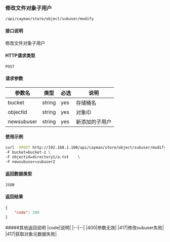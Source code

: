 ### 修改文件对象子用户
`/api/cayman/store/object/subuser/modify`

#### 接口说明
修改文件对象子用户

#### HTTP请求类型
`POST`

#### 请求参数
|参数名|类型|必选|说明|
|--|--|--|--|
|bucket|string|yes|存储桶名|
|objectid|string|yes|对象ID|
|newsubuser|string|yes|新添加的子用户|

#### 使用示例
```sh
curl -XPOST http://192.168.1.100/api/cayman/store/object/subuser/modify \
-F bucket=bucket-z \
-F objectid=directory1/a.txt    \
-F newsubuser=subuser2

```

#### 返回数据类型
`JSON`

#### 返回结果
```json
{
	"code":	200
}
```
#####其他返回说明
|code|说明|
|--|--|
|400|参数无效|
|417|修改subuser失败|
|417|获取对象元数据失败|
